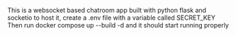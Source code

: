 This is a websocket based chatroom app built with python flask and socketio
to host it, create a .env file with a variable called SECRET\_KEY
Then run docker compose up --build -d and it should start running properly
